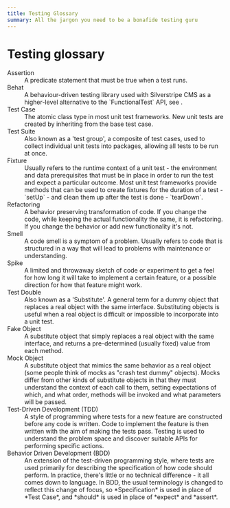 ```yaml
---
title: Testing Glossary
summary: All the jargon you need to be a bonafide testing guru
---
```


# Testing glossary

<dl>
<dt>Assertion</dt>
<dd>A predicate statement that must be true when a test runs.</dd>

<dt>Behat</dt>
<dd>A behaviour-driven testing library used with Silverstripe CMS as a higher-level alternative to the `FunctionalTest` API, see <https://behat.org>.</dd>

<dt>Test Case</dt>
<dd>The atomic class type in most unit test frameworks. New unit tests are created by inheriting from the base test case.</dd>

<dt>Test Suite</dt>
<dd>Also known as a 'test group', a composite of test cases, used to collect individual unit tests into packages, allowing all tests to be run at once.</dd>

<dt>Fixture</dt>
<dd>Usually refers to the runtime context of a unit test - the environment and data prerequisites that must be in place in order to run the test and expect a particular outcome. Most unit test frameworks provide methods that can be used to create fixtures for the duration of a test - `setUp` - and clean them up after the test is done - `tearDown`.</dd>

<dt>Refactoring</dt>
<dd>A behavior preserving transformation of code. If you change the code, while keeping the actual functionality the same, it is refactoring. If you change the behavior or add new functionality it's not.</dd>

<dt>Smell</dt>
<dd>A code smell is a symptom of a problem. Usually refers to code that is structured in a way that will lead to problems with maintenance or understanding.</dd>

<dt>Spike</dt>
<dd>A limited and throwaway sketch of code or experiment to get a feel for how long it will take to implement a certain feature, or a possible direction for how that feature might work.</dd>

<dt>Test Double</dt>
<dd>Also known as a 'Substitute'. A general term for a dummy object that replaces a real object with the same interface. Substituting objects is useful when a real object is difficult or impossible to incorporate into a unit test.</dd>

<dt>Fake Object</dt>
<dd> A substitute object that simply replaces a real object with the same interface, and returns a pre-determined (usually fixed) value from each method.</dd>

<dt>Mock Object</dt>
<dd>A substitute object that mimics the same behavior as a real object (some people think of mocks as "crash test dummy" objects). Mocks differ from other kinds of substitute objects in that they must understand the context of each call to them, setting expectations of which, and what order, methods will be invoked and what parameters will be passed.</dd>

<dt>Test-Driven Development (TDD)</dt>
<dd>A style of programming where tests for a new feature are constructed before any code is written. Code to implement the feature is then written with the aim of making the tests pass. Testing is used to understand the problem space and discover suitable APIs for performing specific actions.</dd>

<dt>Behavior Driven Development (BDD)</dt>
<dd>An extension of the test-driven programming style, where tests are used primarily for describing the specification of how code should perform. In practice, there's little or no technical difference - it all comes down to language. In BDD, the usual terminology is changed to reflect this change of focus, so *Specification* is used in place of *Test Case*, and *should* is used in place of *expect* and *assert*.</dd>
</dl>
